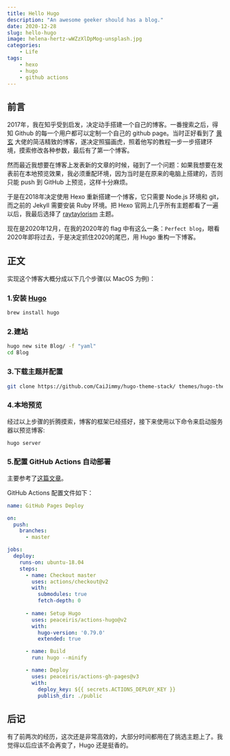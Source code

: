 ```yaml
---
title: Hello Hugo
description: "An awesome geeker should has a blog."
date: 2020-12-28
slug: hello-hugo
image: helena-hertz-wWZzXlDpMog-unsplash.jpg
categories:
    - Life
tags:
    - hexo
    - hugo
    - github actions
---
```


## 前言

2017年，我在知乎受到启发，决定动手搭建一个自己的博客。一番搜索之后，得知 Github 的每一个用户都可以定制一个自己的 github page。当时正好看到了 [黄玄](https://github.com/huxpro) 大佬的简洁精致的博客，遂决定照猫画虎，照着他写的教程一步一步搭建环境，摸索修改各种参数，最后有了第一个博客。

然而最近我想要在博客上发表新的文章的时候，碰到了一个问题：如果我想要在发表前在本地预览效果，我必须重配环境，因为当时是在原来的电脑上搭建的，否则只能 push 到 GitHub 上预览，这样十分麻烦。

于是在2018年决定使用 Hexo 重新搭建一个博客，它只需要 Node.js 环境和 git，而之前的 Jekyll 需要安装 Ruby 环境。把 Hexo 官网上几乎所有主题都看了一遍以后，我最后选择了 [raytaylorism](https://github.com/raytaylorlin/hexo-theme-raytaylorism) 主题。   

现在是2020年12月，在我的2020年的 flag 中有这么一条：`Perfect blog`，眼看2020年即将过去，于是决定抓住2020的尾巴，用 Hugo 重构一下博客。

## 正文

实现这个博客大概分成以下几个步骤(以 MacOS 为例)：

### 1.安装 [Hugo](http://gohugo.io/)

```bash
brew install hugo
```

### 2.建站

``` bash
hugo new site Blog/ -f "yaml"
cd Blog
```

### 3.下载主题并配置

```bash
git clone https://github.com/CaiJimmy/hugo-theme-stack/ themes/hugo-theme-stack
```

### 4.本地预览

经过以上步骤的折腾摸索，博客的框架已经搭好，接下来使用以下命令来启动服务器以预览博客:

``` bash
hugo server
```

### 5.配置 GitHub Actions 自动部署

主要参考了[这篇文章](https://blog.humblepg.com/post/2020/02/log-hugo-github-actions.html)。

GitHub Actions 配置文件如下：

```yaml
name: GitHub Pages Deploy

on:
  push:
    branches:
      - master

jobs:
  deploy:
    runs-on: ubuntu-18.04
    steps:
      - name: Checkout master
        uses: actions/checkout@v2
        with:
          submodules: true
          fetch-depth: 0
      
      - name: Setup Hugo
        uses: peaceiris/actions-hugo@v2
        with:
          hugo-version: '0.79.0'
          extended: true

      - name: Build
        run: hugo --minify

      - name: Deploy
        uses: peaceiris/actions-gh-pages@v3
        with:
          deploy_key: ${{ secrets.ACTIONS_DEPLOY_KEY }}
          publish_dir: ./public
```

## 后记

有了前两次的经历，这次还是非常高效的，大部分时间都用在了挑选主题上了。我觉得以后应该不会再变了，Hugo 还是挺香的。
